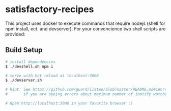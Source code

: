 # satisfactory-recipes

This project uses docker to execute commands that require nodejs (shell for npm install, ect. and devserver).
For your convencience two shell scripts are provided:

## Build Setup

```bash
# install dependencies
$ ./devshell.sh npm i

# serve with hot reload at localhost:3000
$ ./devserver.sh

# Hint: See https://github.com/guard/listen/blob/master/README.md#increasing-the-amount-of-inotify-watchers
#       if you are seeing errors about maximum number of inotify watchers exceeded

# Open http://localhost:3000 in your favorite browser :)
```

